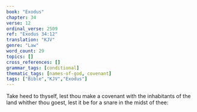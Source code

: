 ```yaml
---
book: "Exodus"
chapter: 34
verse: 12
ordinal_verse: 2509
ref: "Exodus 34:12"
translation: "KJV"
genre: "Law"
word_count: 29
topics: []
cross_references: []
grammar_tags: [conditional]
thematic_tags: [names-of-god, covenant]
tags: ["Bible","KJV","Exodus"]
---
```

Take heed to thyself, lest thou make a covenant with the inhabitants of the land whither thou goest, lest it be for a snare in the midst of thee:
